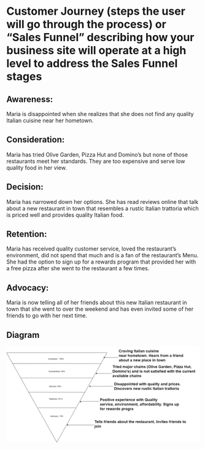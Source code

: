 # Customer Journey (steps the user will go through the process) or “Sales Funnel” describing how your business site will operate at a high level to address the Sales Funnel stages

## Awareness: 
Maria is disappointed when she realizes that she does not find any quality Italian cuisine near her hometown. 

## Consideration: 
Maria has tried Olive Garden, Pizza Hut and Domino’s but none of those restaurants meet her standards. They are too expensive and serve low quality food in her view.

## Decision: 
Maria has narrowed down her options. She has read reviews online that talk about a new restaurant in town that resembles a rustic Italian trattoria which is priced well and provides quality Italian food. 

## Retention: 
Maria has received quality customer service, loved the restaurant’s environment, did not spend that much and is a fan of the restaurant’s Menu. She had the option to sign up for a rewards program that provided her with a free pizza after she went to the restaurant a few times. 

## Advocacy: 
Maria is now telling all of her friends about this new Italian restaurant in town that she went to over the weekend and has even invited some of her friends to go with her next time. 


## Diagram

![Alt text here](../public/images/SFD.png)